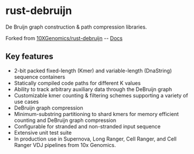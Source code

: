 # rust-debruijn
De Bruijn graph construction & path compression libraries.

Forked from [10XGenomics/rust-debruijn](https://github.com/10XGenomics/rust-debruijn/) -- [Docs](https://docs.rs/debruijn/)

## Key features
* 2-bit packed fixed-length (Kmer) and variable-length (DnaString) sequence containers
* Statically compiled code paths for different K values
* Ability to track arbitrary auxiliary data through the DeBruijn graph
* Customizable kmer counting & filtering schemes supporting a variety of use cases
* DeBruijn graph compression
* Minimum-substring partitioning to shard kmers for memory efficient counting and DeBruijn graph compression
* Configurable for stranded and non-stranded input sequence
* Extensive unit test suite
* In production use in Supernova, Long Ranger, Cell Ranger, and Cell Ranger VDJ pipelines from 10x Genomics.
